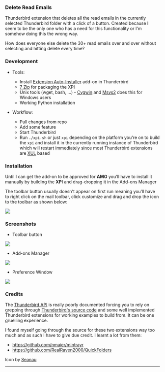 ### Delete Read Emails

Thunderbird extension that deletes all the read emails in the currently selected
Thunderbird folder with a click of a button. Created because I seem to be the only
one who has a need for this functionality or I'm somehow doing this the wrong way.

How does everyone else delete the 30+ read emails over and over without selecting
and hitting delete every time?

### Development

- Tools:

    + Install [Extension Auto-Installer][3] add-on in Thunderbird
    + [7 Zip](http://www.7-zip.org/download.html) for packaging the XPI
    + Unix tools (wget, bash, ...) - [Cygwin][2] and [Msys2][4] does this for Windows
      users
    + Working Python installation

- Workflow:

    + Pull changes from repo
    + Add some feature
    + Start Thunderbird
    + Run `./xpi.sh` or just `xpi` depending on the platform you're on to build the
      `xpi` and install it in the currently running instance of Thunderbird which will
      restart immediately since most Thunderbird extensions are [XUL][1] based

### Installation

Until I can get the add-on to be approved for **AMO** you'll have to install it
manually by building the **XPI** and drag-dropping it in the Add-ons Manager

The toolbar button usually doesn't appear on first run meaning you'll have to right
click on the mail toolbar, click customize and drag and drop the icon to the toolbar
as shown below:

![](http://image.prntscr.com/image/129cf6049466423b9a92e1bd363dae5b.png)

### Screenshots

+ Toolbar button

![](http://image.prntscr.com/image/a02fce8f0df54c9ba07e4a7bde86d436.png)

+ Add-ons Manager

![](http://image.prntscr.com/image/79e3b9332b23485f9c9918e63acc9db1.png)

+ Preference Window

![](http://image.prntscr.com/image/3ae8ebd02f724ccb958293fd18747e01.png)

### Credits

The [Thunderbird API][6] is really poorly documented forcing you to rely on grepping
through [Thunderbird's source code][5] and some well implemented Thunderbird
extensions for working examples to build from. It can be one gruelling experience.

I found myself going through the source for these two extensions way too much and as
such I have to give due credit. I learnt a lot from them:

  + https://github.com/nmaier/mintrayr
  + https://github.com/RealRaven2000/QuickFolders

Icon by [Seanau][7]

---

[1]: https://developer.mozilla.org/en-US/docs/Mozilla/Tech/XUL
[2]: https://www.cygwin.com/
[3]: https://addons.mozilla.org/en-us/firefox/add-on/autoinstaller/
[4]: http://msys2.github.io/
[5]: https://dxr.mozilla.org/comm-central/source/
[6]: https://developer.mozilla.org/en-US/docs/Mozilla/Thunderbird/Thunderbird_API_documentation
[7]: http://www.iconarchive.com/show/email-icons-by-seanau/Delete-icon.html

